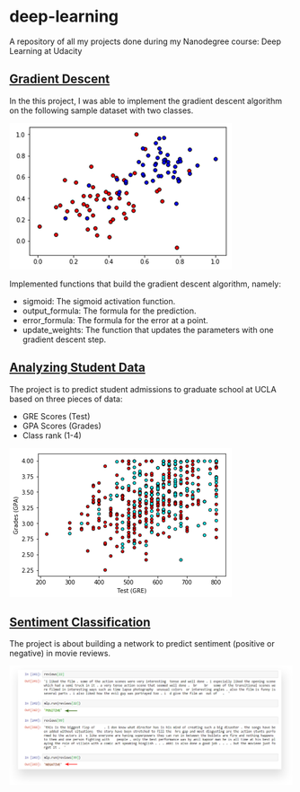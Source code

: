 # deep-learning

A repository of all my projects done during my Nanodegree course: Deep Learning at Udacity

## [Gradient Descent](gradient-descent/gradient-descent.ipynb "Gradient Descent")

In the this project, I was able to implement the gradient descent algorithm on the following sample dataset with two classes.

![Gradient Descent](assets/gradient-descent.png)

Implemented functions that build the gradient descent algorithm, namely:

-   sigmoid: The sigmoid activation function.
-   output_formula: The formula for the prediction.
-   error_formula: The formula for the error at a point.
-   update_weights: The function that updates the parameters with one gradient descent step.

## [Analyzing Student Data](student-admissions/student-admissions.ipynb "Student Admissions")

The project is to predict student admissions to graduate school at UCLA based on three pieces of data:

-   GRE Scores (Test)
-   GPA Scores (Grades)
-   Class rank (1-4)

![Gradient Descent](assets/student-adminssions.png)

## [Sentiment Classification](sentiment-classification/sentiment-classification-solution.ipynb "Sentiment Classification")

The project is about building a network to predict sentiment (positive or negative) in movie reviews.

![Gradient Descent](assets/sentiment-classification.png)
